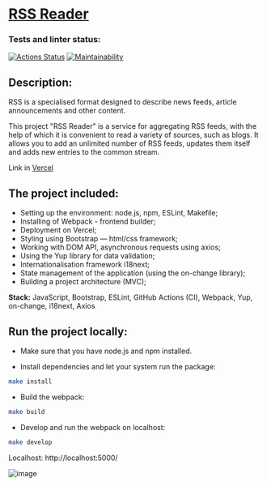 # [RSS Reader](https://frontend-project-11-psi-blue.vercel.app/)

### Tests and linter status:
[![Actions Status](https://github.com/xyzelena/frontend-project-11/actions/workflows/hexlet-check.yml/badge.svg)](https://github.com/xyzelena/frontend-project-11/actions)
[![Maintainability](https://api.codeclimate.com/v1/badges/efd9c4f7971e4aba4a25/maintainability)](https://codeclimate.com/github/xyzelena/frontend-project-11/maintainability)

## Description: 

RSS is a specialised format designed to describe news feeds, article announcements and other content. 

This project "RSS Reader" is a service for aggregating RSS feeds, with the help of which it is convenient to read a variety of sources, such as blogs. It allows you to add an unlimited number of RSS feeds, updates them itself and adds new entries to the common stream.

Link in [Vercel](https://frontend-project-11-psi-blue.vercel.app/)

## The project included:

* Setting up the environment: node.js, npm, ESLint, Makefile;
* Installing of Webpack - frontend builder;
* Deployment on Vercel; 
* Styling using Bootstrap — html/css framework;
* Working with DOM API, asynchronous requests using axios;
* Using the Yup library for data validation;
* Internationalisation framework i18next; 
* State management of the application (using the on-change library); 
* Building a project architecture (MVC); 

__Stack:__ JavaScript, Bootstrap, ESLint, GitHub Actions (CI), Webpack, Yup, on-change, i18next, Axios

## Run the project locally:

* Make sure that you have node.js and npm installed.
  
* Install dependencies and let your system run the package:
```bash
make install
```

* Build the webpack:
```bash
make build
```

* Develop and run the webpack on localhost:
```bash
make develop
```
Localhost: http://localhost:5000/

![image](https://github.com/xyzelena/frontend-project-11/assets/111981509/1ae8e397-bb29-45ce-9ea9-5c7299101f63)




